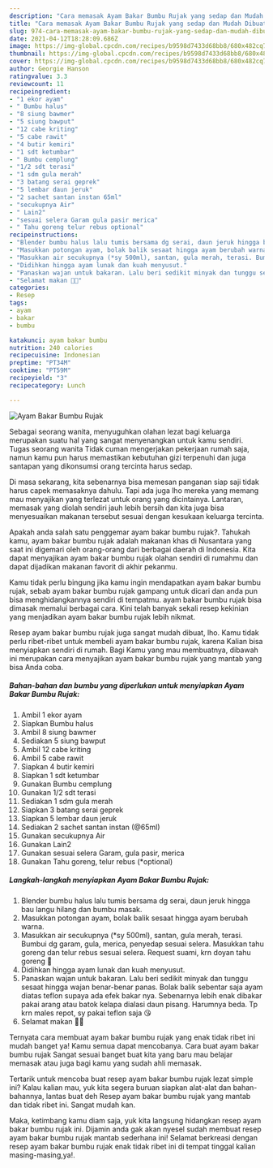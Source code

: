 ```yaml
---
description: "Cara memasak Ayam Bakar Bumbu Rujak yang sedap dan Mudah Dibuat"
title: "Cara memasak Ayam Bakar Bumbu Rujak yang sedap dan Mudah Dibuat"
slug: 974-cara-memasak-ayam-bakar-bumbu-rujak-yang-sedap-dan-mudah-dibuat
date: 2021-04-12T18:28:09.686Z
image: https://img-global.cpcdn.com/recipes/b9598d7433d68bb8/680x482cq70/ayam-bakar-bumbu-rujak-foto-resep-utama.jpg
thumbnail: https://img-global.cpcdn.com/recipes/b9598d7433d68bb8/680x482cq70/ayam-bakar-bumbu-rujak-foto-resep-utama.jpg
cover: https://img-global.cpcdn.com/recipes/b9598d7433d68bb8/680x482cq70/ayam-bakar-bumbu-rujak-foto-resep-utama.jpg
author: Georgie Hanson
ratingvalue: 3.3
reviewcount: 11
recipeingredient:
- "1 ekor ayam"
- " Bumbu halus"
- "8 siung bawmer"
- "5 siung bawput"
- "12 cabe kriting"
- "5 cabe rawit"
- "4 butir kemiri"
- "1 sdt ketumbar"
- " Bumbu cemplung"
- "1/2 sdt terasi"
- "1 sdm gula merah"
- "3 batang serai geprek"
- "5 lembar daun jeruk"
- "2 sachet santan instan 65ml"
- "secukupnya Air"
- " Lain2"
- "sesuai selera Garam gula pasir merica"
- " Tahu goreng telur rebus optional"
recipeinstructions:
- "Blender bumbu halus lalu tumis bersama dg serai, daun jeruk hingga bau langu hilang dan bumbu masak."
- "Masukkan potongan ayam, bolak balik sesaat hingga ayam berubah warna."
- "Masukkan air secukupnya (*sy 500ml), santan, gula merah, terasi. Bumbui dg garam, gula, merica, penyedap sesuai selera. Masukkan tahu goreng dan telur rebus sesuai selera. Request suami, krn doyan tahu goreng 🤭"
- "Didihkan hingga ayam lunak dan kuah menyusut."
- "Panaskan wajan untuk bakaran. Lalu beri sedikit minyak dan tunggu sesaat hingga wajan benar-benar panas. Bolak balik sebentar saja ayam diatas teflon supaya ada efek bakar nya. Sebenarnya lebih enak dibakar pakai arang atau batok kelapa dialasi daun pisang. Harumnya beda. Tp krn males repot, sy pakai teflon saja 😘"
- "Selamat makan 🍚🍗"
categories:
- Resep
tags:
- ayam
- bakar
- bumbu

katakunci: ayam bakar bumbu 
nutrition: 240 calories
recipecuisine: Indonesian
preptime: "PT34M"
cooktime: "PT59M"
recipeyield: "3"
recipecategory: Lunch

---
```



![Ayam Bakar Bumbu Rujak](https://img-global.cpcdn.com/recipes/b9598d7433d68bb8/680x482cq70/ayam-bakar-bumbu-rujak-foto-resep-utama.jpg)

Sebagai seorang wanita, menyuguhkan olahan lezat bagi keluarga merupakan suatu hal yang sangat menyenangkan untuk kamu sendiri. Tugas seorang  wanita Tidak cuman mengerjakan pekerjaan rumah saja, namun kamu pun harus memastikan kebutuhan gizi terpenuhi dan juga santapan yang dikonsumsi orang tercinta harus sedap.

Di masa  sekarang, kita sebenarnya bisa memesan panganan siap saji tidak harus capek memasaknya dahulu. Tapi ada juga lho mereka yang memang mau menyajikan yang terlezat untuk orang yang dicintainya. Lantaran, memasak yang diolah sendiri jauh lebih bersih dan kita juga bisa menyesuaikan makanan tersebut sesuai dengan kesukaan keluarga tercinta. 



Apakah anda salah satu penggemar ayam bakar bumbu rujak?. Tahukah kamu, ayam bakar bumbu rujak adalah makanan khas di Nusantara yang saat ini digemari oleh orang-orang dari berbagai daerah di Indonesia. Kita dapat menyajikan ayam bakar bumbu rujak olahan sendiri di rumahmu dan dapat dijadikan makanan favorit di akhir pekanmu.

Kamu tidak perlu bingung jika kamu ingin mendapatkan ayam bakar bumbu rujak, sebab ayam bakar bumbu rujak gampang untuk dicari dan anda pun bisa menghidangkannya sendiri di tempatmu. ayam bakar bumbu rujak bisa dimasak memalui berbagai cara. Kini telah banyak sekali resep kekinian yang menjadikan ayam bakar bumbu rujak lebih nikmat.

Resep ayam bakar bumbu rujak juga sangat mudah dibuat, lho. Kamu tidak perlu ribet-ribet untuk membeli ayam bakar bumbu rujak, karena Kalian bisa menyiapkan sendiri di rumah. Bagi Kamu yang mau membuatnya, dibawah ini merupakan cara menyajikan ayam bakar bumbu rujak yang mantab yang bisa Anda coba.

<!--inarticleads1-->

##### Bahan-bahan dan bumbu yang diperlukan untuk menyiapkan Ayam Bakar Bumbu Rujak:

1. Ambil 1 ekor ayam
1. Siapkan  Bumbu halus
1. Ambil 8 siung bawmer
1. Sediakan 5 siung bawput
1. Ambil 12 cabe kriting
1. Ambil 5 cabe rawit
1. Siapkan 4 butir kemiri
1. Siapkan 1 sdt ketumbar
1. Gunakan  Bumbu cemplung
1. Gunakan 1/2 sdt terasi
1. Sediakan 1 sdm gula merah
1. Siapkan 3 batang serai geprek
1. Siapkan 5 lembar daun jeruk
1. Sediakan 2 sachet santan instan (@65ml)
1. Gunakan secukupnya Air
1. Gunakan  Lain2
1. Gunakan sesuai selera Garam, gula pasir, merica
1. Gunakan  Tahu goreng, telur rebus (*optional)




<!--inarticleads2-->

##### Langkah-langkah menyiapkan Ayam Bakar Bumbu Rujak:

1. Blender bumbu halus lalu tumis bersama dg serai, daun jeruk hingga bau langu hilang dan bumbu masak.
1. Masukkan potongan ayam, bolak balik sesaat hingga ayam berubah warna.
1. Masukkan air secukupnya (*sy 500ml), santan, gula merah, terasi. Bumbui dg garam, gula, merica, penyedap sesuai selera. Masukkan tahu goreng dan telur rebus sesuai selera. Request suami, krn doyan tahu goreng 🤭
1. Didihkan hingga ayam lunak dan kuah menyusut.
1. Panaskan wajan untuk bakaran. Lalu beri sedikit minyak dan tunggu sesaat hingga wajan benar-benar panas. Bolak balik sebentar saja ayam diatas teflon supaya ada efek bakar nya. Sebenarnya lebih enak dibakar pakai arang atau batok kelapa dialasi daun pisang. Harumnya beda. Tp krn males repot, sy pakai teflon saja 😘
1. Selamat makan 🍚🍗




Ternyata cara membuat ayam bakar bumbu rujak yang enak tidak ribet ini mudah banget ya! Kamu semua dapat mencobanya. Cara buat ayam bakar bumbu rujak Sangat sesuai banget buat kita yang baru mau belajar memasak atau juga bagi kamu yang sudah ahli memasak.

Tertarik untuk mencoba buat resep ayam bakar bumbu rujak lezat simple ini? Kalau kalian mau, yuk kita segera buruan siapkan alat-alat dan bahan-bahannya, lantas buat deh Resep ayam bakar bumbu rujak yang mantab dan tidak ribet ini. Sangat mudah kan. 

Maka, ketimbang kamu diam saja, yuk kita langsung hidangkan resep ayam bakar bumbu rujak ini. Dijamin anda gak akan nyesel sudah membuat resep ayam bakar bumbu rujak mantab sederhana ini! Selamat berkreasi dengan resep ayam bakar bumbu rujak enak tidak ribet ini di tempat tinggal kalian masing-masing,ya!.


